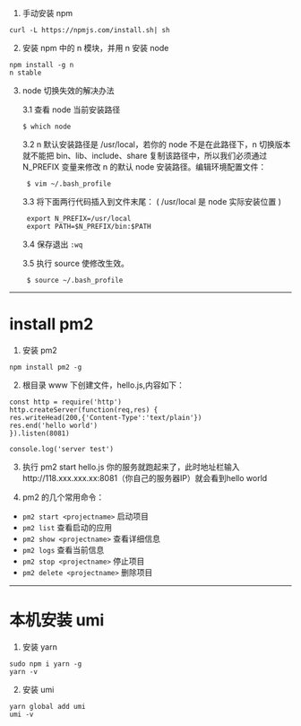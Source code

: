 1. 手动安装 npm

```
curl -L https://npmjs.com/install.sh| sh
```

2. 安装 npm 中的 n 模块，并用 n 安装 node

```
npm install -g n
n stable
```

3. node 切换失效的解决办法

   3.1 查看 node 当前安装路径

   ```
   $ which node
   ```

   3.2 n 默认安装路径是 /usr/local，若你的 node 不是在此路径下，n 切换版本就不能把 bin、lib、include、share 复制该路径中，所以我们必须通过 N_PREFIX 变量来修改 n 的默认 node 安装路径。编辑环境配置文件：

   ```
    $ vim ~/.bash_profile
   ```

   3.3 将下面两行代码插入到文件末尾： ( /usr/local 是 node 实际安装位置 )

   ```
    export N_PREFIX=/usr/local
    export PATH=$N_PREFIX/bin:$PATH
   ```

   3.4 保存退出 `:wq`

   3.5 执行 source 使修改生效。

   ```
    $ source ~/.bash_profile
   ```

---

# install pm2

1. 安装 pm2

```
npm install pm2 -g
```

2. 根目录 www 下创建文件，hello.js,内容如下：

```
const http = require('http')
http.createServer(function(req,res) {
res.writeHead(200,{'Content-Type':'text/plain'})
res.end('hello world')
}).listen(8081)

console.log('server test')
```

3. 执行 pm2 start hello.js 你的服务就跑起来了，此时地址栏输入http://118.xxx.xxx.xx:8081（你自己的服务器IP）就会看到hello world

4. pm2 的几个常用命令：

- `pm2 start <projectname>` 启动项目
- `pm2 list` 查看启动的应用
- `pm2 show <projectname>` 查看详细信息
- `pm2 logs` 查看当前信息
- `pm2 stop <projectname>` 停止项目
- `pm2 delete <projectname>` 删除项目

---

# 本机安装 umi

1. 安装 yarn

```
sudo npm i yarn -g
yarn -v
```

2. 安装 umi

```
yarn global add umi
umi -v
```
